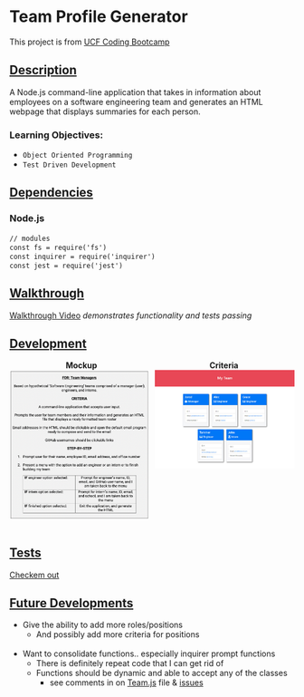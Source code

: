 # Team Profile Generator

This project is from [UCF Coding Bootcamp][1]

## <u>Description</u>

A Node.js command-line application that takes in information about employees on a software engineering team and generates an HTML webpage that displays summaries for each person.
<br>

### Learning Objectives:

- `Object Oriented Programming`<br>
- `Test Driven Development`

## <u>Dependencies</u>

### Node.js <br>

    // modules
    const fs = require('fs')
    const inquirer = require('inquirer')
    const jest = require('jest')

## <u>Walkthrough</u>

[Walkthrough Video][2] <i>demonstrates functionality and tests passing</i>

## <u>Development</u>

<div style="display: flex; flex-wrap: wrap">
  <div style="width: 100%; display: flex; justify-content: space-around">
    <div><b>Mockup</b></div>
    <div><b>Criteria</b> </div>
  </div>
</div>

<div style="display: flex; justify-content: space-between">
  <img src="./development/criteria.png" alt="criteria" width="49%">
  <img src="./development/mockup.png" alt="mockup" height="50%" width="49%">
</div>
<br>

## <u>Tests</u>

[Checkem out][3]

## <u>Future Developments</u>

* Give the ability to add more roles/positions
  * And possibly add more criteria for positions
<br><br>
* Want to consolidate functions.. especially inquirer prompt functions
  - There is definitely repeat code that I can get rid of
  - Functions should be dynamic and able to accept any of the classes
    - see comments in on [Team.js][4] file & [issues][5]

[1]: https://github.com/UCF-Coding-Boot-Camp/UCF-VIRT-BO-FSF-PT-04-2021-U-B/tree/main/10-OOP/02-Challenge
[2]: https://
[3]: https://github.com/its-jefe/Team-Profile-Generator/tree/main/__tests__
[4]: https://github.com/its-jefe/Team-Profile-Generator/blob/main/lib/Team.js
[5]: https://github.com/its-jefe/Team-Profile-Generator/issues
